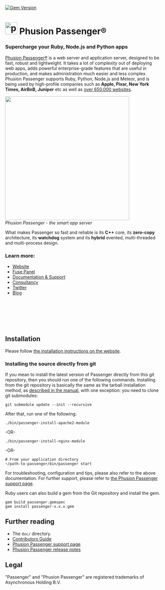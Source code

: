 [![Gem Version](https://badge.fury.io/rb/passenger.svg)](https://badge.fury.io/rb/passenger)
# <img src="images/passenger_logo.svg" alt="passenger logo" style="margin-bottom: -.2em; width: 1.4em"> Phusion Passenger®
<h3>Supercharge your Ruby, Node.js and Python apps</h3>

[Phusion Passenger®](https://www.phusionpassenger.com/) is a web server and application server, designed to be fast, robust and lightweight. It takes a lot of complexity out of deploying web apps, adds powerful enterprise-grade features that are useful in production, and makes administration much easier and less complex. Phusion Passenger supports Ruby, Python, Node.js and Meteor, and is being used by high-profile companies such as **Apple, Pixar, New York Times, AirBnB, Juniper** etc as well as [over 650.000 websites](http://trends.builtwith.com/Web-Server/Phusion-Passenger).

<a href="https://vimeo.com/224923750"><img src="https://github.com/phusion/passenger/blob/stable-5.2/images/justin.png" height="400"></a><br><em>Phusion Passenger - the smart app server</em>

<p>What makes Passenger so fast and reliable is its <strong>C++</strong> core, its <strong>zero-copy</strong> architecture, its <strong>watchdog</strong> system and its <strong>hybrid</strong> evented, multi-threaded and multi-process design.</p>

### Learn more:
- [Website](https://www.phusionpassenger.com/)
- [Fuse Panel](https://www.phusionpassenger.com/fuse-panel)
- [Documentation &amp; Support](https://www.phusionpassenger.com/support)
- [Consultancy](https://www.phusion.nl/consultancy)
- [Twitter](https://twitter.com/phusion_nl)
- [Blog](http://blog.phusion.nl/)

<br/><br/><br/><br/><br/>

## Installation

Please follow [the installation instructions on the website](https://www.phusionpassenger.com/docs/tutorials/what_is_passenger/).

### Installing the source directly from git

If you mean to install the latest version of Passenger directly from this git repository, then you should run one of the following commands. Installing from the git repository is basically the same as the tarball installation method, as [described in the manual](https://www.phusionpassenger.com/docs/tutorials/installation/ruby/), with one exception: you need to clone git submodules:

    git submodule update --init --recursive

After that, run one of the following:

    ./bin/passenger-install-apache2-module

-OR-

    ./bin/passenger-install-nginx-module

-OR-

    # From your application directory
    ~/path-to-passenger/bin/passenger start

For troubleshooting, configuration and tips, please also refer to the above documentation. For further support, please refer to [the Phusion Passenger support page](https://www.phusionpassenger.com/support).

Ruby users can also build a gem from the Git repository and install the gem.

    gem build passenger.gemspec
    gem install passenger-x.x.x.gem

## Further reading

 * The `doc/` directory.
 * [Contributors Guide](https://github.com/phusion/passenger/blob/master/CONTRIBUTING.md)
 * [Phusion Passenger support page](https://www.phusionpassenger.com/support)
 * [Phusion Passenger release notes](https://blog.phusion.nl/tag/passenger-releases/)

## Legal

"Passenger" and "Phusion Passenger" are registered trademarks of Asynchronous Holding B.V.
